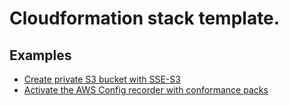 # Cloudformation stack template.

## Examples
* [Create private S3 bucket with SSE-S3](bucket.yaml) 
* [Activate the AWS Config recorder with conformance packs](conformance.yaml)
